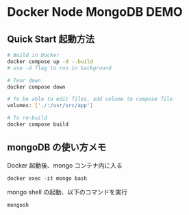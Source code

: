 # Docker Node MongoDB DEMO

## Quick Start 起動方法

```bash
# Build in Docker
docker compose up -d --build
# use -d flag to run in background

# Tear down
docker compose down

# To be able to edit files, add volume to compose file
volumes: ['./:/usr/src/app']

# To re-build
docker compose build
```

## mongoDB の使い方メモ

Docker 起動後、mongo コンテナ内に入る

```
docker exec -it mongo bash
```

mongo shell の起動、以下のコマンドを実行

```
mongosh
```
